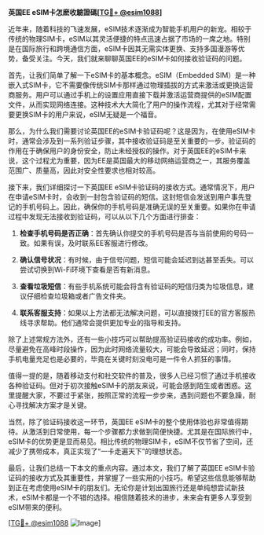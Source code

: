 **英国EE eSIM卡怎麽收驗證碼[[TG💪+ @esim1088](https://t.me/s/esim1088)]**

近年来，随着科技的飞速发展，eSIM技术逐渐成为智能手机用户的新宠。相较于传统的物理SIM卡，eSIM以其灵活便捷的特点迅速占据了市场的一席之地。特别是在国际旅行和跨境通信方面，eSIM卡因其无需实体更换、支持多国漫游等优势，备受关注。今天，我们就来聊聊英国EE的eSIM卡如何接收验证码的问题。

首先，让我们简单了解一下eSIM卡的基本概念。eSIM（Embedded SIM）是一种嵌入式SIM卡，它不需要像传统SIM卡那样通过物理插拔的方式来激活或更换运营商服务。用户可以通过手机上的设置应用直接下载并激活运营商提供的eSIM配置文件，从而实现网络连接。这种技术大大简化了用户的操作流程，尤其对于经常需要更换SIM卡的用户来说，eSIM无疑是一个福音。

那么，为什么我们需要讨论英国EE的eSIM卡验证码呢？这是因为，在使用eSIM卡时，通常会涉及到一系列验证步骤，其中接收验证码是至关重要的一步。验证码的作用在于确保用户的身份安全，防止未经授权的操作。对于英国EE的eSIM卡来说，这个过程尤为重要，因为EE是英国最大的移动网络运营商之一，其服务覆盖范围广、质量高，因此对安全性要求也相对较高。

接下来，我们详细探讨一下英国EE eSIM卡验证码的接收方式。通常情况下，用户在申请eSIM卡时，会收到一封包含验证码的短信。这封短信会发送到用户事先登记的手机号码上。因此，确保你的手机号码是准确无误的至关重要。如果你在申请过程中发现无法接收到验证码，可以从以下几个方面进行排查：

1. **检查手机号码是否正确**：首先确认你提交的手机号码是否与当前使用的号码一致。如果有误，及时联系EE客服进行修改。
   
2. **确认信号状况**：有时候，由于信号问题，短信可能会延迟到达甚至丢失。可以尝试切换到Wi-Fi环境下查看是否有新消息。

3. **查看垃圾短信**：有些手机系统可能会将含有验证码的短信归类为垃圾信息，建议仔细检查垃圾箱或者广告文件夹。

4. **联系客服支持**：如果以上方法都无法解决问题，可以直接拨打EE的官方客服热线寻求帮助。他们通常会提供更加专业的指导和支持。

除了上述常规方法外，还有一些小技巧可以帮助提高验证码接收的成功率。例如，尽量避免在高峰时段操作，因为此时网络流量较大，可能会导致延迟；同时，保持手机电量充足也是必要的，毕竟在关键时刻没电可是一件令人抓狂的事情。

值得一提的是，随着移动支付和社交软件的普及，很多人已经习惯了通过手机接收各种验证码。但对于初次接触eSIM卡的朋友来说，可能会感到陌生或者困惑。这里提醒大家，不要过于紧张，按照正常的流程一步步来，遇到问题也不要急躁，耐心寻找解决方案才是关键。

当然，除了验证码接收这一环节，英国EE eSIM卡的整个使用体验也非常值得期待。从激活到日常使用，每一个步骤都力求做到简便快捷。尤其是在国际旅行中，eSIM卡的优势更是显而易见。相比传统的物理SIM卡，eSIM不仅节省了空间，还减少了携带成本，真正实现了“一卡走遍天下”的理想状态。

最后，让我们总结一下本文的重点内容。通过本文，我们了解了英国EE eSIM卡验证码的接收方式及其重要性，并掌握了一些实用的小技巧。希望这些信息能够帮助到正在考虑使用eSIM卡的朋友们。无论你是计划出国旅行还是单纯想尝试新技术，eSIM卡都是一个不错的选择。相信随着技术的进步，未来会有更多人享受到eSIM带来的便利。

[[TG💪+ @esim1088](https://t.me/s/esim1088) ![Image](https://i.postimg.cc/4NQfJmqS/Snipaste-2025-05-13-00-14-12.png)]